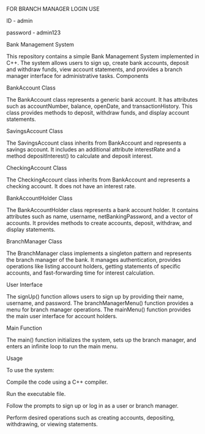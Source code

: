 FOR BRANCH MANAGER LOGIN USE 

ID - admin

password - admin123


Bank Management System

This repository contains a simple Bank Management System implemented in C++. The system allows users to sign up, create bank accounts, deposit and withdraw funds, view account statements, and provides a branch manager interface for administrative tasks.
Components

BankAccount Class

The BankAccount class represents a generic bank account. It has attributes such as accountNumber, balance, openDate, and transactionHistory. This class provides methods to deposit, withdraw funds, and display account statements.

SavingsAccount Class

The SavingsAccount class inherits from BankAccount and represents a savings account. It includes an additional attribute interestRate and a method depositInterest() to calculate and deposit interest.

CheckingAccount Class

The CheckingAccount class inherits from BankAccount and represents a checking account. It does not have an interest rate.

BankAccountHolder Class

The BankAccountHolder class represents a bank account holder. It contains attributes such as name, username, netBankingPassword, and a vector of accounts. It provides methods to create accounts, deposit, withdraw, and display statements.

BranchManager Class

The BranchManager class implements a singleton pattern and represents the branch manager of the bank. It manages authentication, provides operations like listing account holders, getting statements of specific accounts, and fast-forwarding time for interest calculation.

User Interface

The signUp() function allows users to sign up by providing their name, username, and password. The branchManagerMenu() function provides a menu for branch manager operations. The mainMenu() function provides the main user interface for account holders.

Main Function

The main() function initializes the system, sets up the branch manager, and enters an infinite loop to run the main menu.

Usage

To use the system:

Compile the code using a C++ compiler.

Run the executable file.

Follow the prompts to sign up or log in as a user or branch manager.

Perform desired operations such as creating accounts, depositing, withdrawing, or viewing statements.

